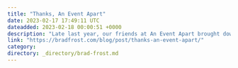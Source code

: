 ```yaml
---
title: "Thanks, An Event Apart"
date: 2023-02-17 17:49:11 UTC
dateadded: 2023-02-18 00:00:51 +0000
description: "Late last year, our friends at An Event Apart brought down the curtain of running conferences after an impressive 17-year run. It’s difficult to articulate exactly how An Event Apart changed the trajectory of my life, but it did in […]"
link: "https://bradfrost.com/blog/post/thanks-an-event-apart/"
category:
directory: _directory/brad-frost.md
---
```

